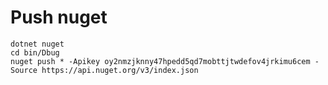 # Push nuget

```shell
dotnet nuget
cd bin/Dbug
nuget push * -Apikey oy2nmzjknny47hpedd5qd7mobttjtwdefov4jrkimu6cem -Source https://api.nuget.org/v3/index.json
```

